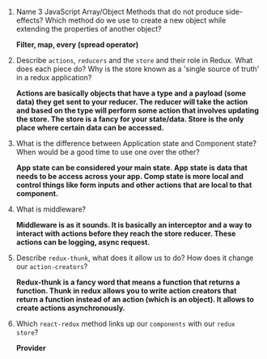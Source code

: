 1.  Name 3 JavaScript Array/Object Methods that do not produce side-effects? Which method do we use to create a new object while extending the properties of another object?

	**Filter, map, every (spread operator)**

1.  Describe `actions`, `reducers` and the `store` and their role in Redux. What does each piece do? Why is the store known as a 'single source of truth' in a redux application?

	**Actions are basically objects that have a type and a payload (some data) they get sent to your reducer.  The reducer will take the action and based on the type will perform some action that involves updating the store.  The store is a fancy for your state/data.  Store is the only place where certain data can be accessed.**
1.  What is the difference between Application state and Component state? When would be a good time to use one over the other?

	**App state can be considered your main state.  App state is data that needs to be access across your app.  Comp state is more local and control things like form inputs and other actions that are local to that component.**
1.  What is middleware?

	**Middleware is as it sounds.  It is basically an interceptor and a way to interact with actions before they reach the store reducer.  These actions can be logging, async request.**

1.  Describe `redux-thunk`, what does it allow us to do? How does it change our `action-creators`?

	**Redux-thunk is a fancy word that means a function that returns a function.  Thunk in redux allows you to write action creators that return a function instead of an action (which is an object). It allows to create actions asynchronously.**
1.  Which `react-redux` method links up our `components` with our `redux store`?
	
	**Provider**
